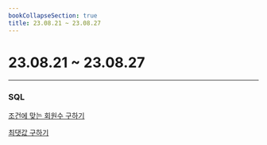 ```yaml
---
bookCollapseSection: true
title: 23.08.21 ~ 23.08.27
---
```

# 23.08.21 ~ 23.08.27
---
### SQL

[조건에 맞는 회원수 구하기](Coding%20Test/23.08/4주차/조건에%20맞는%20회원수%20구하기.md)

[최댓값 구하기](Coding%20Test/23.08/4주차/최댓값%20구하기.md)